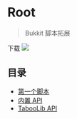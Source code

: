 # Root

> Bukkit 脚本拓展

下载 
[![](http://ci.pcd.ac.cn/buildStatus/icon?job=TabooScript)](http://ci.pcd.ac.cn/job/TabooScript)

## 目录

* [第一个脚本](Start.md)
* [内置 API](internalapi.md)
* [TabooLib API](tlibapi.md)